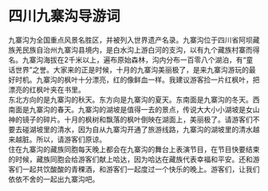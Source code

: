 # 四川九寨沟导游词  
九寨沟为全国重点风景名胜区，并被列入世界遗产名录。九寨沟位于四川省阿坝藏族羌民族自治州九寨沟县境内，是白水沟上游白河的支沟，以有九个藏族村寨而得名。九寨沟海拔在2千米以上，遍布原始森林，沟内分布一百零八个湖泊，有“童话世界”之誉。大家来的正是时候，十月的九寨沟美丽极了，是来九寨沟游玩的最好时机。九寨沟的枫叶十分漂亮，红的像鲜血一样。我建议游客捡一片红枫叶，把漂亮的红枫叶夹在书里。  
东北方向的是九寨沟的秋天。东方向是九寨沟的夏天。东南面是九寨沟的冬天。西南面是九寨沟的春天。九寨沟的湖坡是值得一去的景点，传说大大小小湖坡是女山神的镜子的碎片。十月的枫树和飘落的枫叶倒映在湖面上，美丽极了。请游客们不要去碰湖坡里的清水，因为自从九寨沟开通了旅游线路，九寨沟的湖坡里的清水越来越脏。所以，请游客们原谅。  
住在九寨沟的藏族同胞每天晚上都会在九寨沟的舞台上表演节目，在节目快要结束的时候，藏族同胞会给游客们献上哈达，因为哈达在藏族代表幸福和平安。还和游客们一起共饮酸酸的青稞酒，和游客们一起度过一个快乐的晚上。游客们，让我们依依不舍的一起出九寨沟吧。  